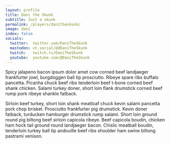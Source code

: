 ```yaml
---
layout: profile
title: Dani the Skunk
subtitle: Just a skunk
permalink: /players/danitheskunk/
image: dani
index: false
socials:
  twitter:  twitter.com/DaniTheSkunk
  mastodon: vt.social/@dDaniTheSkunk
  twitch:   twitch.tv/DaniTheSkunk
  youtube:  youtube.com/@DaniTheSkunk
---
```


Spicy jalapeno bacon ipsum dolor amet cow corned beef landjaeger frankfurter jowl, burgdoggen ball tip prosciutto. Ribeye spare ribs buffalo pancetta. Picanha chuck beef ribs tenderloin beef t-bone corned beef shank chicken. Salami turkey doner, short loin flank drumstick corned beef rump pork ribeye shankle fatback.

Sirloin beef turkey, short loin shank meatloaf chuck kevin salami pancetta pork chop brisket. Prosciutto frankfurter pig drumstick. Kevin doner fatback, turducken hamburger drumstick rump salami. Short loin ground round pig biltong beef sirloin capicola ribeye. Beef capicola boudin, chicken ham hock tail ground round landjaeger bacon. Chislic meatball boudin, tenderloin turkey ball tip andouille beef ribs shoulder ham swine biltong pastrami venison.

